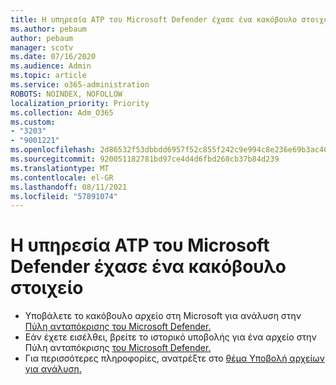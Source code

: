 ```yaml
---
title: Η υπηρεσία ATP του Microsoft Defender έχασε ένα κακόβουλο στοιχείο
ms.author: pebaum
author: pebaum
manager: scotv
ms.date: 07/16/2020
ms.audience: Admin
ms.topic: article
ms.service: o365-administration
ROBOTS: NOINDEX, NOFOLLOW
localization_priority: Priority
ms.collection: Adm_O365
ms.custom:
- "3203"
- "9001221"
ms.openlocfilehash: 2d86532f53dbbdd6957f52c855f242c9e994c8e236e69b3ac40800e4bce97d85
ms.sourcegitcommit: 920051182781bd97ce4d4d6fbd268cb37b84d239
ms.translationtype: MT
ms.contentlocale: el-GR
ms.lasthandoff: 08/11/2021
ms.locfileid: "57891074"
---
```

# <a name="microsoft-defender-atp-missed-a-malicious-item"></a>Η υπηρεσία ATP του Microsoft Defender έχασε ένα κακόβουλο στοιχείο

- Υποβάλετε το κακόβουλο αρχείο στη Microsoft για ανάλυση στην [Πύλη ανταπόκρισης του Microsoft Defender.](https://www.microsoft.com/wdsi/filesubmission/) 
- Εάν έχετε εισέλθει, βρείτε το ιστορικό υποβολής για ένα αρχείο στην Πύλη ανταπόκρισης [του Microsoft Defender.](https://www.microsoft.com/wdsi/submissionhistory)
- Για περισσότερες πληροφορίες, ανατρέξτε στο [θέμα Υποβολή αρχείων για ανάλυση.](https://docs.microsoft.com/windows/security/threat-protection/intelligence/submission-guide)